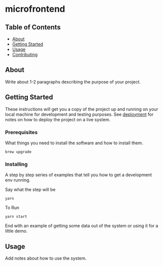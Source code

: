 # microfrontend

## Table of Contents

- [About](#about)
- [Getting Started](#getting_started)
- [Usage](#usage)
- [Contributing](../CONTRIBUTING.md)

## About <a name = "about"></a>

Write about 1-2 paragraphs describing the purpose of your project.

## Getting Started <a name = "getting_started"></a>

These instructions will get you a copy of the project up and running on your local machine for development and testing purposes. See [deployment](#deployment) for notes on how to deploy the project on a live system.

### Prerequisites

What things you need to install the software and how to install them.

```
brew upgrade
```

### Installing

A step by step series of examples that tell you how to get a development env running.

Say what the step will be

```
yarn
```

To Run

```
yarn start
```

End with an example of getting some data out of the system or using it for a little demo.

## Usage <a name = "usage"></a>

Add notes about how to use the system.
